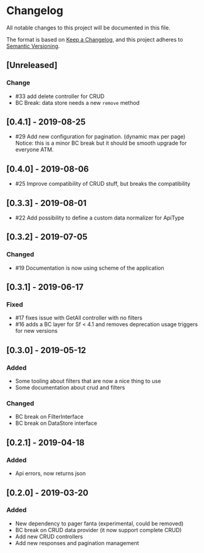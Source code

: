 # Changelog
All notable changes to this project will be documented in this file.

The format is based on [Keep a Changelog](https://keepachangelog.com/en/1.0.0/),
and this project adheres to [Semantic Versioning](https://semver.org/spec/v2.0.0.html).

## [Unreleased]
### Change
- #33 add delete controller for CRUD
- BC Break: data store needs a new `remove` method

## [0.4.1] - 2019-08-25
- #29 Add new configuration for pagination. (dynamic max per page)
  Notice: this is a minor BC break but it should be smooth upgrade for everyone ATM.

## [0.4.0] - 2019-08-06
- #25 Improve compatibility of CRUD stuff, but breaks the compatibility

## [0.3.3] - 2019-08-01
- #22 Add possibility to define a custom data normalizer for ApiType 

## [0.3.2] - 2019-07-05
### Changed
- #19 Documentation is now using scheme of the application

## [0.3.1] - 2019-06-17
### Fixed
- #17 fixes issue with GetAll controller with no filters
- #16 adds a BC layer for Sf < 4.1 and removes deprecation usage triggers for new versions

## [0.3.0] - 2019-05-12
### Added
- Some tooling about filters that are now a nice thing to use
- Some documentation about crud and filters

### Changed
- BC break on FilterInterface
- BC break on DataStore interface

## [0.2.1] - 2019-04-18
### Added
- Api errors, now returns json

## [0.2.0] - 2019-03-20
### Added
- New dependency to pager fanta (experimental, could be removed)
- BC break on CRUD data provider (it now support complete CRUD)
- Add new CRUD controllers
- Add new responses and pagination management
